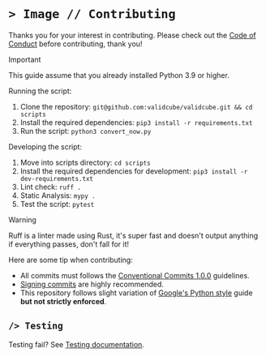 # `> Image // Contributing`
Thanks you for your interest in contributing. Please check out the [Code of Conduct](CODE_OF_CONDUCT.md) before contributing, thank you!

> [!IMPORTANT]
> This guide assume that you already installed Python 3.9 or higher.

Running the script:

1. Clone the repository: `git@github.com:validcube/validcube.git && cd scripts`
2. Install the required dependencies: `pip3 install -r requirements.txt`
3. Run the script: `python3 convert_now.py`

Developing the script:

1. Move into scripts directory: `cd scripts`
2. Install the required dependencies for development: `pip3 install -r dev-requirements.txt`
3. Lint check: `ruff .`
4. Static Analysis: `mypy .`
5. Test the script: `pytest`

> [!WARNING]
> Ruff is a linter made using Rust, it's super fast and doesn't output anything if everything passes, don't fall for it!

Here are some tip when contributing:

- All commits must follows the [Conventional Commits 1.0.0](https://www.conventionalcommits.org/en/v1.0.0/) guidelines.
- [Signing commits](https://docs.github.com/en/authentication/managing-commit-signature-verification/signing-commits) are highly recommended.
- This repository follows slight variation of [Google's Python style](https://google.github.io/styleguide/pyguide.html) guide **but not strictly enforced**.

## `/> Testing`
Testing fail? See [Testing documentation](Test.md).
